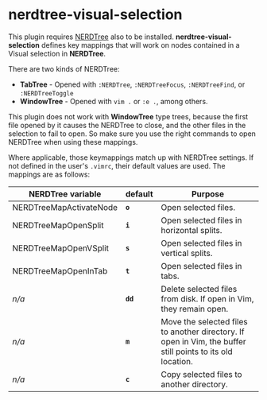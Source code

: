 # nerdtree-visual-selection
This plugin requires [NERDTree](https://github.com/scrooloose/nerdtree) also to be installed. **nerdtree-visual-selection** defines key mappings that will work on nodes contained in a Visual selection in **NERDTree**.

There are two kinds of NERDTree:
* **TabTree** - Opened with `:NERDTree`, `:NERDTreeFocus`, `:NERDTreeFind`, or `:NERDTreeToggle`
* **WindowTree** - Opened with `vim .` or `:e .`, among others.

This plugin does not work with **WindowTree** type trees, because the first file opened by it causes the NERDTree to close, and the other files in the selection to fail to open. So make sure you use the right commands to open NERDTree when using these mappings.

Where applicable, those keymappings match up with NERDTree settings. If not defined in the user's `.vimrc`, their default values are used. The mappings are as follows:

NERDTree variable | default | Purpose
---|---|---
NERDTreeMapActivateNode | **`o`**  | Open selected files.
NERDTreeMapOpenSplit    | **`i`**  | Open selected files in horizontal splits.
NERDTreeMapOpenVSplit   | **`s`**  | Open selected files in vertical splits.
NERDTreeMapOpenInTab    | **`t`**  | Open selected files in tabs.
*n/a*                   | **`dd`** | Delete selected files from disk. If open in Vim, they remain open.
*n/a*                   | **`m`**  | Move the selected files to another directory. If open in Vim, the buffer still points to its old location.
*n/a*                   | **`c`**  | Copy selected files to another directory.
